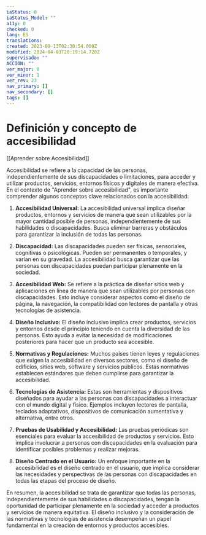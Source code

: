 ```yaml
---
iaStatus: 0
iaStatus_Model: ""
a11y: 0
checked: 0
lang: ES
translations: 
created: 2023-09-13T02:30:54.000Z
modified: 2024-04-03T20:19:14.728Z
supervisado: ""
ACCION: ""
ver_major: 0
ver_minor: 1
ver_rev: 23
nav_primary: []
nav_secondary: []
tags: []
---
```

# Definición y concepto de accesibilidad

[[Aprender sobre Accesibilidad]]

Accesibilidad se refiere a la capacidad de las personas, independientemente de sus discapacidades o limitaciones, para acceder y utilizar productos, servicios, entornos físicos y digitales de manera efectiva. En el contexto de "Aprender sobre accesibilidad", es importante comprender algunos conceptos clave relacionados con la accesibilidad:

1. **Accesibilidad Universal:** La accesibilidad universal implica diseñar productos, entornos y servicios de manera que sean utilizables por la mayor cantidad posible de personas, independientemente de sus habilidades o discapacidades. Busca eliminar barreras y obstáculos para garantizar la inclusión de todas las personas.
    
2. **Discapacidad:** Las discapacidades pueden ser físicas, sensoriales, cognitivas o psicológicas. Pueden ser permanentes o temporales, y varían en su gravedad. La accesibilidad busca garantizar que las personas con discapacidades puedan participar plenamente en la sociedad.
    
3. **Accesibilidad Web:** Se refiere a la práctica de diseñar sitios web y aplicaciones en línea de manera que sean utilizables por personas con discapacidades. Esto incluye considerar aspectos como el diseño de página, la navegación, la compatibilidad con lectores de pantalla y otras tecnologías de asistencia.
    
4. **Diseño Inclusivo:** El diseño inclusivo implica crear productos, servicios y entornos desde el principio teniendo en cuenta la diversidad de las personas. Esto ayuda a evitar la necesidad de modificaciones posteriores para hacer que un producto sea accesible.
    
5. **Normativas y Regulaciones:** Muchos países tienen leyes y regulaciones que exigen la accesibilidad en diversos sectores, como el diseño de edificios, sitios web, software y servicios públicos. Estas normativas establecen estándares que deben cumplirse para garantizar la accesibilidad.
    
6. **Tecnologías de Asistencia:** Estas son herramientas y dispositivos diseñados para ayudar a las personas con discapacidades a interactuar con el mundo digital y físico. Ejemplos incluyen lectores de pantalla, teclados adaptativos, dispositivos de comunicación aumentativa y alternativa, entre otros.
    
7. **Pruebas de Usabilidad y Accesibilidad:** Las pruebas periódicas son esenciales para evaluar la accesibilidad de productos y servicios. Esto implica involucrar a personas con discapacidades en la evaluación para identificar posibles problemas y realizar mejoras.
    
8. **Diseño Centrado en el Usuario:** Un enfoque importante en la accesibilidad es el diseño centrado en el usuario, que implica considerar las necesidades y perspectivas de las personas con discapacidades en todas las etapas del proceso de diseño.
    

En resumen, la accesibilidad se trata de garantizar que todas las personas, independientemente de sus habilidades o discapacidades, tengan la oportunidad de participar plenamente en la sociedad y acceder a productos y servicios de manera equitativa. El diseño inclusivo y la consideración de las normativas y tecnologías de asistencia desempeñan un papel fundamental en la creación de entornos y productos accesibles.